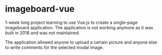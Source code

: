 # imageboard-vue
1-week long project learning to use Vue.js to create a single-page imageboard application. The application is not working anymore as it was built in 2018 and was not maintained.

The application allowed anyone to upload a certain picture and anyone else to write comments for the selected modal image.
